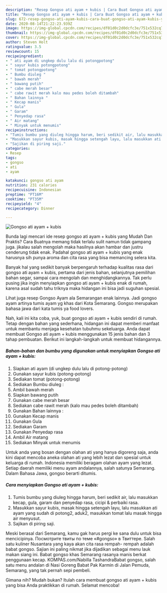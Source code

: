 ```yaml
---
description: "Resep Gongso ati ayam + kubis | Cara Buat Gongso ati ayam + kubis Yang Enak Banget"
title: "Resep Gongso ati ayam + kubis | Cara Buat Gongso ati ayam + kubis Yang Enak Banget"
slug: 672-resep-gongso-ati-ayam-kubis-cara-buat-gongso-ati-ayam-kubis-yang-enak-banget
date: 2020-08-14T21:22:23.939Z
image: https://img-global.cpcdn.com/recipes/df01d0c2d0dcfc3e/751x532cq70/gongso-ati-ayam-kubis-foto-resep-utama.jpg
thumbnail: https://img-global.cpcdn.com/recipes/df01d0c2d0dcfc3e/751x532cq70/gongso-ati-ayam-kubis-foto-resep-utama.jpg
cover: https://img-global.cpcdn.com/recipes/df01d0c2d0dcfc3e/751x532cq70/gongso-ati-ayam-kubis-foto-resep-utama.jpg
author: Steven Holt
ratingvalue: 3.5
reviewcount: 15
recipeingredient:
- " ati ayam di ungkep dulu lalu di potongpotong"
- " sayur kubis potongpotong"
- " tomat potongpotong"
- " Bumbu diuleg "
- " bawah merah"
- " bawang putih"
- " cabe merah besar"
- " cabe rawit merah kalo mau pedes boleh ditambah"
- " Bahan lainnya "
- " Kecap manis"
- " Gula"
- " Garam"
- " Penyedap rasa"
- " Air matang"
- " Minyak untuk menumis"
recipeinstructions:
- "Tumis bumbu yang diuleg hingga harum, beri sedikit air, lalu masukkan kecap, gula, garam dan penyedap rasa, cicipi &amp; perbaiki rasa."
- "Masukkan sayur kubis, masak hingga setengah layu, lalu masukkan ati ayam yang sudah di potong2, aduk2, masukkan tomat lalu masak hingga air menyusut."
- "Sajikan di piring saji."
categories:
- Resep
tags:
- gongso
- ati
- ayam

katakunci: gongso ati ayam 
nutrition: 231 calories
recipecuisine: Indonesian
preptime: "PT16M"
cooktime: "PT35M"
recipeyield: "4"
recipecategory: Dinner

---
```



![Gongso ati ayam + kubis](https://img-global.cpcdn.com/recipes/df01d0c2d0dcfc3e/751x532cq70/gongso-ati-ayam-kubis-foto-resep-utama.jpg)

Bunda lagi mencari ide resep gongso ati ayam + kubis yang Mudah Dan Praktis? Cara Buatnya memang tidak terlalu sulit namun tidak gampang juga. jikalau salah mengolah maka hasilnya akan hambar dan justru cenderung tidak enak. Padahal gongso ati ayam + kubis yang enak harusnya sih punya aroma dan cita rasa yang bisa memancing selera kita.

Banyak hal yang sedikit banyak berpengaruh terhadap kualitas rasa dari gongso ati ayam + kubis, pertama dari jenis bahan, selanjutnya pemilihan bahan segar, sampai cara mengolah dan menghidangkannya. Tak perlu pusing jika ingin menyiapkan gongso ati ayam + kubis enak di rumah, karena asal sudah tahu triknya maka hidangan ini bisa jadi suguhan spesial.

Lihat juga resep Gongso Ayam ala Semarangan enak lainnya. Jadi gongso ayam artinya tumis ayam yg khas dari Kota Semarang. Gongso merupakan bahasa jawa dari kata tumis ya food lovers.


Nah, kali ini kita coba, yuk, buat gongso ati ayam + kubis sendiri di rumah. Tetap dengan bahan yang sederhana, hidangan ini dapat memberi manfaat untuk membantu menjaga kesehatan tubuhmu sekeluarga. Anda dapat membuat Gongso ati ayam + kubis menggunakan 15 jenis bahan dan 3 tahap pembuatan. Berikut ini langkah-langkah untuk membuat hidangannya.

<!--inarticleads1-->

##### Bahan-bahan dan bumbu yang digunakan untuk menyiapkan Gongso ati ayam + kubis:

1. Siapkan  ati ayam (di ungkep dulu lalu di potong-potong)
1. Gunakan  sayur kubis (potong-potong)
1. Sediakan  tomat (potong-potong)
1. Sediakan  Bumbu diuleg :
1. Ambil  bawah merah
1. Siapkan  bawang putih
1. Gunakan  cabe merah besar
1. Sediakan  cabe rawit merah (kalo mau pedes boleh ditambah)
1. Gunakan  Bahan lainnya :
1. Gunakan  Kecap manis
1. Gunakan  Gula
1. Sediakan  Garam
1. Gunakan  Penyedap rasa
1. Ambil  Air matang
1. Sediakan  Minyak untuk menumis


Untuk anda yang bosan dengan olahan ati yang hanya digoreng saja, anda kini dapat mencoba aneka olahan ati yang lebih lezat dan spesial untuk keluarga di rumah. Indonesia memiliki beragam olahan ayam yang lezat. Setiap daerah memiliki menu ayam andalannya, salah satunya Semarang. Dalam Bahasa Jawa, gongso berarti ditumis. 

<!--inarticleads2-->

##### Cara menyiapkan Gongso ati ayam + kubis:

1. Tumis bumbu yang diuleg hingga harum, beri sedikit air, lalu masukkan kecap, gula, garam dan penyedap rasa, cicipi &amp; perbaiki rasa.
1. Masukkan sayur kubis, masak hingga setengah layu, lalu masukkan ati ayam yang sudah di potong2, aduk2, masukkan tomat lalu masak hingga air menyusut.
1. Sajikan di piring saji.


Meski berasal dari Semarang, kamu gak harus pergi ke sana dulu untuk bisa mencicipinya. Посмотрите твиты по теме «#gongso» в Твиттере. Salah satu kuliner Nusantara yang kaya akan cita rasa rempah- rempah adalah babat gongso. Sajian ini paling nikmat jika dijadikan sebagai menu lauk makan siang ini. Babat gongso khas Semarang rasanya manis berkat penggunaan kecap. KOMPAS.com/Nabilla TashandraBabat gongso, salah satu menu andalan di Nasi Goreng Babat Pak Karmin di Jalan Pemuda, Semarang, yang tak pernah sepi pembeli. 

Gimana nih? Mudah bukan? Itulah cara membuat gongso ati ayam + kubis yang bisa Anda praktikkan di rumah. Selamat mencoba!
